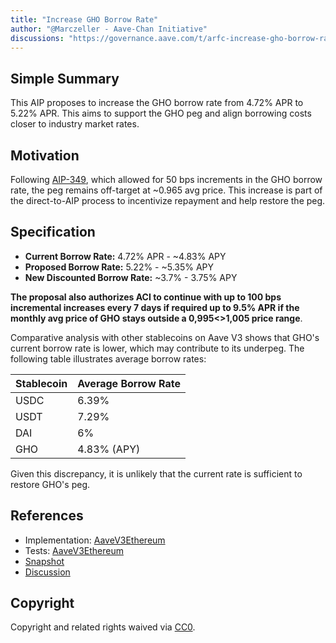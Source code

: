 ```yaml
---
title: "Increase GHO Borrow Rate"
author: "@Marczeller - Aave-Chan Initiative"
discussions: "https://governance.aave.com/t/arfc-increase-gho-borrow-rate-to-5-22-on-aave-v3/15632"
---
```


## Simple Summary

This AIP proposes to increase the GHO borrow rate from 4.72% APR to 5.22% APR.
This aims to support the GHO peg and align borrowing costs closer to industry market rates.

## Motivation

Following [AIP-349](https://app.aave.com/governance/proposal/349/), which allowed for 50 bps increments in the GHO borrow rate, the peg remains off-target at ~0.965 avg price. This increase is part of the direct-to-AIP process to incentivize repayment and help restore the peg.

## Specification

- **Current Borrow Rate:** 4.72% APR - ~4.83% APY
- **Proposed Borrow Rate:** 5.22% - ~5.35% APY
- **New Discounted Borrow Rate:** ~3.7% - 3.75% APY

**The proposal also authorizes ACI to continue with up to 100 bps incremental increases every 7 days if required up to 9.5% APR if the monthly avg price of GHO stays outside a 0,995<>1,005 price range**.

Comparative analysis with other stablecoins on Aave V3 shows that GHO's current borrow rate is lower, which may contribute to its underpeg. The following table illustrates average borrow rates:

| Stablecoin | Average Borrow Rate |
| ---------- | ------------------- |
| USDC       | 6.39%               |
| USDT       | 7.29%               |
| DAI        | 6%                  |
| GHO        | 4.83% (APY)         |

Given this discrepancy, it is unlikely that the current rate is sufficient to restore GHO's peg.

## References

- Implementation: [AaveV3Ethereum](https://github.com/bgd-labs/aave-proposals-v3/blob/bbe74d703bf794fa98295322e626a0b2b9262c54/src/20231121_AaveV3Ethereum_IncreaseGHOBorrowRate/AaveV3Ethereum_IncreaseGHOBorrowRate_20231121.sol)
- Tests: [AaveV3Ethereum](https://github.com/bgd-labs/aave-proposals-v3/blob/bbe74d703bf794fa98295322e626a0b2b9262c54/src/20231121_AaveV3Ethereum_IncreaseGHOBorrowRate/AaveV3Ethereum_IncreaseGHOBorrowRate_20231121.t.sol)
- [Snapshot](Direct-to-AIP)
- [Discussion](https://governance.aave.com/t/arfc-increase-gho-borrow-rate-to-5-22-on-aave-v3/15632)

## Copyright

Copyright and related rights waived via [CC0](https://creativecommons.org/publicdomain/zero/1.0/).
